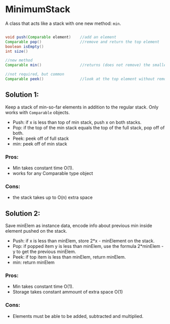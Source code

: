 # MinimumStack

A class that acts like a stack with one new method: ```min```.

```java

void push(Comparable element)    //add an element
Comparable pop()                 //remove and return the top element
boolean isEmpty()   
int size()

//new method
Comparable min()                 //returns (does not remove) the smallest element in the stack currently

//not required, but common
Comparable peek()                //look at the top element without removing

```
## Solution 1:
Keep a stack of min-so-far elements in addition to the regular stack. Only works with ```Comparable``` objects.
* Push: if x is less than top of min stack, push x on both stacks.
* Pop: if the top of the min stack equals the top of the full stack, pop off of both. 
* Peek: peek off of full stack
* min: peek off of min stack
### Pros:
* Min takes constant time O(1).
* works for any Comparable type object
### Cons:
* the stack takes up to O(n) extra space

## Solution 2:
Save minElem as instance data, encode info about previous min inside element pushed on the stack.
* Push: if x is less than minElem, store 2*x - minElement on the stack.
* Pop: if popped item y is less than minElem, use the formula 2*minElem - y to get the previous minElem.
* Peek: if top item is less than minElem, return minElem.
* min: return minElem
### Pros:
* Min takes constant time O(1).
* Storage takes constant ammount of extra space O(1)
### Cons:
* Elements must be able to be added, subtracted and multiplied.


